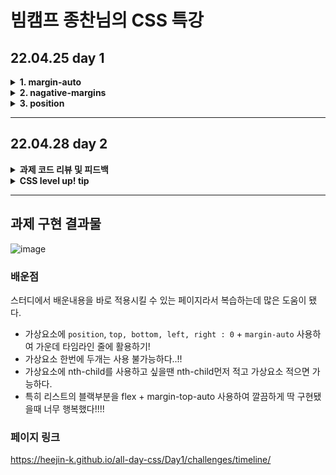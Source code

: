 # 빔캠프 종찬님의 CSS 특강

## 22.04.25 day 1

<details>
<summary><b>1. margin-auto</b></summary>
<div markdown="1">

- top, bottom, right, left 와 함꼐 사용하기

  - `right : 0 , left : 0`을 하면 요소가 차지하는 공간이 좌우로 쭉 늘어난다.
  - `bottom : 0 , top : 0` 역시 위 아래로 쭉 늘어난다.
  - 네가지를 전부 해주면 요소가 부모요소 전체를 차지하게 되는데, 여기서 `margin : auto`를 주게되면 가운데 정렬이 된다.

- flex와 함꼐 사용하기
  - flex로 가운데 정렬 한 상태에서 `margin-top : auto , margin-bottom : auto`을 주게 되면 사용 가능한 공간이 해당 요소에게 할당되어진다.

![image](https://user-images.githubusercontent.com/54096506/165565045-c9a1ca76-6745-49b9-af5b-5646fc4a3278.png)

</details>

<details>
<summary><b>2. nagative-margins</b></summary>
<div markdown="1">

![image](https://user-images.githubusercontent.com/54096506/165561981-d2b22f44-c1cc-448b-aa6b-79e5f04bbd40.png)

왼쪽의 피카츄 이미지에 margin : -200px을 주었더니 부모요소를 뚫고 올라가 입체적으로 표현되었다.

</details>

<details>
<summary><b>3. position</b></summary>
<div markdown="1">

![image](https://user-images.githubusercontent.com/54096506/165566736-367befbd-9e4b-4b86-bbc0-b3d0078c765c.png)

- absolute(보통 자식에게 준다)와 relative(부모)를 사용하여 요소의 위치를 조정할 수 있다.
- 꼭 absolute - relative 관계가 아니어도 가능하다 (ex absolute-absolute)
- 연결할 요소가 없으면 뷰포트가 기준이 된다.
</details>

---

## 22.04.28 day 2

<details>
<summary><b>과제 코드 리뷰 및 피드백</b></summary>
<div markdown="1">

- 반응형을 생각해서 만드는 것은 기본

- 최대한 비슷하게 만들어라
- list의 입력값이 많아졌을때 줄간격과 들여쓰기 유지해야할 것
- 마크업을 완료한 후 스타일링 하는 것이 아닌, 큰 틀을 먼저 마크업 + 스타일링 하기

</details>

<details>
<summary><b>CSS level up! tip</b></summary>
<div markdown="1">

- level up

  - 1단계 : 디자인 완벽하게 구현하기 
  - 2단계 : 입력값이 많아져도 디자인이 깨지지 않도록 만들기

  - 3단계 : 디테일, 유지보수, 확장성 고려한 CSS 스타일링

- 유연한 CSS 스타일링하기

  - wrap을 활용할것. (빨간색 틀이 wrap)
  - ![image](https://user-images.githubusercontent.com/54096506/166137342-c75be3a5-b47b-4423-85ec-88ef1ac69ed9.png)

  - 헤더와 메인, 푸터 등의 가운데 정렬은 공통 클래스인 wrap으로 조절한다
  - wrap은 고정값을주고, 안에 자식들은 wrap기준으로 퍼센트값을 넓이로 준다.
  - 반응형의 경우 wrap의 넓이만 고치면 끝!

</details>


-----
## 과제 구현 결과물

![image](https://user-images.githubusercontent.com/54096506/165576869-1aeb8de5-3199-47a8-b096-1b49e7359c31.png)

### 배운점

스터디에서 배운내용을 바로 적용시킬 수 있는 페이지라서 복습하는데 많은 도움이 됐다.

- 가상요소에 `position`, `top, bottom, left, right : 0` + `margin-auto` 사용하여 가운데 타임라인 줄에 활용하기!
- 가상요소 한번에 두개는 사용 불가능하다..!!
- 가상요소에 nth-child를 사용하고 싶을땐 nth-child먼저 적고 가상요소 적으면 가능하다.
- 특히 리스트의 블랙부분을 flex + margin-top-auto 사용하여 깔끔하게 딱 구현됐을때 너무 행복했다!!!!

### 페이지 링크

https://heejin-k.github.io/all-day-css/Day1/challenges/timeline/
